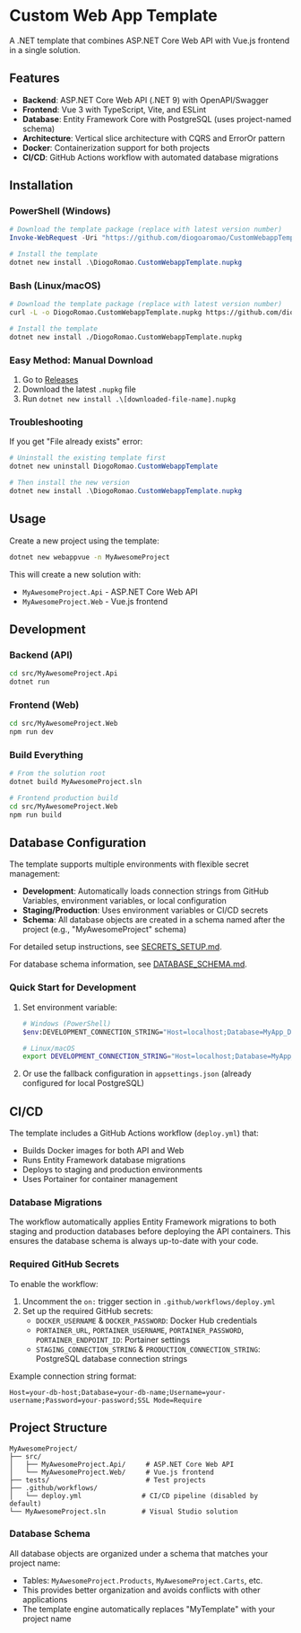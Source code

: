 # Custom Web App Template

A .NET template that combines ASP.NET Core Web API with Vue.js frontend in a single solution.

## Features

- **Backend**: ASP.NET Core Web API (.NET 9) with OpenAPI/Swagger
- **Frontend**: Vue 3 with TypeScript, Vite, and ESLint
- **Database**: Entity Framework Core with PostgreSQL (uses project-named schema)
- **Architecture**: Vertical slice architecture with CQRS and ErrorOr pattern
- **Docker**: Containerization support for both projects
- **CI/CD**: GitHub Actions workflow with automated database migrations

## Installation

### PowerShell (Windows)
```powershell
# Download the template package (replace with latest version number)
Invoke-WebRequest -Uri "https://github.com/diogoaromao/CustomWebappTemplate/releases/download/v1.2.2/DiogoRomao.CustomWebappTemplate.1.2.2.nupkg" -OutFile "DiogoRomao.CustomWebappTemplate.nupkg"

# Install the template
dotnet new install .\DiogoRomao.CustomWebappTemplate.nupkg
```

### Bash (Linux/macOS)
```bash
# Download the template package (replace with latest version number)
curl -L -o DiogoRomao.CustomWebappTemplate.nupkg https://github.com/diogoaromao/CustomWebappTemplate/releases/download/v1.2.2/DiogoRomao.CustomWebappTemplate.1.2.2.nupkg

# Install the template
dotnet new install ./DiogoRomao.CustomWebappTemplate.nupkg
```

### Easy Method: Manual Download
1. Go to [Releases](https://github.com/diogoaromao/CustomWebappTemplate/releases/latest)
2. Download the latest `.nupkg` file
3. Run `dotnet new install .\[downloaded-file-name].nupkg`

### Troubleshooting

If you get "File already exists" error:
```powershell
# Uninstall the existing template first
dotnet new uninstall DiogoRomao.CustomWebappTemplate

# Then install the new version
dotnet new install .\DiogoRomao.CustomWebappTemplate.nupkg
```

## Usage

Create a new project using the template:

```bash
dotnet new webappvue -n MyAwesomeProject
```

This will create a new solution with:
- `MyAwesomeProject.Api` - ASP.NET Core Web API
- `MyAwesomeProject.Web` - Vue.js frontend

## Development

### Backend (API)
```bash
cd src/MyAwesomeProject.Api
dotnet run
```

### Frontend (Web)
```bash
cd src/MyAwesomeProject.Web
npm run dev
```

### Build Everything
```bash
# From the solution root
dotnet build MyAwesomeProject.sln

# Frontend production build
cd src/MyAwesomeProject.Web
npm run build
```

## Database Configuration

The template supports multiple environments with flexible secret management:

- **Development**: Automatically loads connection strings from GitHub Variables, environment variables, or local configuration
- **Staging/Production**: Uses environment variables or CI/CD secrets
- **Schema**: All database objects are created in a schema named after the project (e.g., "MyAwesomeProject" schema)

For detailed setup instructions, see [SECRETS_SETUP.md](SECRETS_SETUP.md).

For database schema information, see [DATABASE_SCHEMA.md](DATABASE_SCHEMA.md).

### Quick Start for Development

1. Set environment variable:
   ```bash
   # Windows (PowerShell)
   $env:DEVELOPMENT_CONNECTION_STRING="Host=localhost;Database=MyApp_Dev;Username=postgres;Password=yourpassword"
   
   # Linux/macOS  
   export DEVELOPMENT_CONNECTION_STRING="Host=localhost;Database=MyApp_Dev;Username=postgres;Password=yourpassword"
   ```

2. Or use the fallback configuration in `appsettings.json` (already configured for local PostgreSQL)

## CI/CD

The template includes a GitHub Actions workflow (`deploy.yml`) that:
- Builds Docker images for both API and Web
- Runs Entity Framework database migrations
- Deploys to staging and production environments
- Uses Portainer for container management

### Database Migrations

The workflow automatically applies Entity Framework migrations to both staging and production databases before deploying the API containers. This ensures the database schema is always up-to-date with your code.

### Required GitHub Secrets

To enable the workflow:
1. Uncomment the `on:` trigger section in `.github/workflows/deploy.yml`
2. Set up the required GitHub secrets:
   - `DOCKER_USERNAME` & `DOCKER_PASSWORD`: Docker Hub credentials
   - `PORTAINER_URL`, `PORTAINER_USERNAME`, `PORTAINER_PASSWORD`, `PORTAINER_ENDPOINT_ID`: Portainer settings
   - `STAGING_CONNECTION_STRING` & `PRODUCTION_CONNECTION_STRING`: PostgreSQL database connection strings

Example connection string format:
```
Host=your-db-host;Database=your-db-name;Username=your-username;Password=your-password;SSL Mode=Require
```

## Project Structure

```
MyAwesomeProject/
├── src/
│   ├── MyAwesomeProject.Api/     # ASP.NET Core Web API
│   └── MyAwesomeProject.Web/     # Vue.js frontend
├── tests/                        # Test projects
├── .github/workflows/
│   └── deploy.yml               # CI/CD pipeline (disabled by default)
└── MyAwesomeProject.sln         # Visual Studio solution
```

### Database Schema

All database objects are organized under a schema that matches your project name:
- Tables: `MyAwesomeProject.Products`, `MyAwesomeProject.Carts`, etc.
- This provides better organization and avoids conflicts with other applications
- The template engine automatically replaces "MyTemplate" with your project name